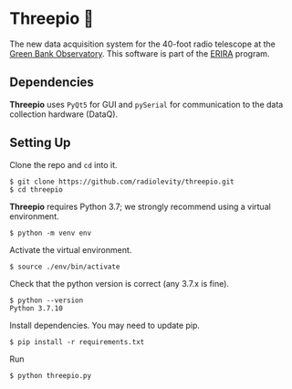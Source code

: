 # Threepio 🤖

The new data acquisition system for the 40-foot radio telescope at the [Green Bank Observatory](https://greenbankobservatory.org/). This software is part of the [ERIRA](https://www.danreichart.com/erira) program.

## Dependencies

**Threepio** uses `PyQt5` for GUI and `pySerial` for communication to the data collection hardware (DataQ).

## Setting Up

Clone the repo and `cd` into it.
```
$ git clone https://github.com/radiolevity/threepio.git
$ cd threepio
```

**Threepio** requires Python 3.7; we strongly recommend using a virtual environment.
```
$ python -m venv env
```

Activate the virtual environment.
```
$ source ./env/bin/activate
```

Check that the python version is correct (any 3.7.x is fine).
```
$ python --version
Python 3.7.10
```

Install dependencies. You may need to update pip.
```
$ pip install -r requirements.txt
```

Run
```
$ python threepio.py
```
